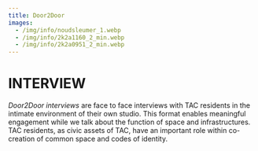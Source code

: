 ```yaml
---
title: Door2Door
images:
  - /img/info/noudsleumer_1.webp
  - /img/info/2k2a1160_2_min.webp
  - /img/info/2k2a0951_2_min.webp
---
```


# INTERVIEW

_Door2Door interviews_ are face to face interviews with TAC residents in the intimate environment of their own studio. This format enables meaningful engagement while we talk about the function of space and infrastructures. TAC residents, as civic assets of TAC, have an important role within co-creation of common space and codes of identity.
